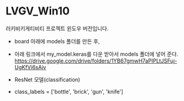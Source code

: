 # LVGV_Win10
러키비키게티비티 프로젝트 윈도우 버전입니다.
- board 아래에 models 폴더를 만든 후,
- 아래 링크에서 my_model.keras를 다운 받아서 models 폴더에 넣어 준다.
  https://drive.google.com/drive/folders/1YB67gmwH7aPIPLtJSFuj-UgKfVi6sAjv

- ResNet 모델(classification)
- class_labels = ['bottle', 'brick', 'gun', 'knife']
